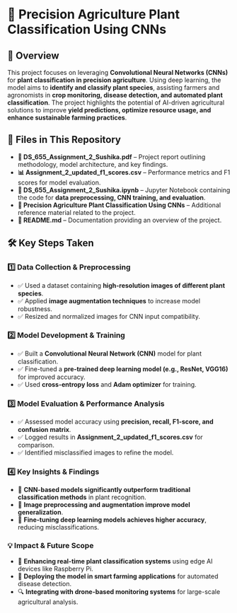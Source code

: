 # 🌱 Precision Agriculture Plant Classification Using CNNs  

## 📌 Overview  
This project focuses on leveraging **Convolutional Neural Networks (CNNs)** for **plant classification in precision agriculture**. Using deep learning, the model aims to **identify and classify plant species**, assisting farmers and agronomists in **crop monitoring, disease detection, and automated plant classification**. The project highlights the potential of AI-driven agricultural solutions to improve **yield predictions, optimize resource usage, and enhance sustainable farming practices**.

## 📂 Files in This Repository  
- **📄 DS_655_Assignment_2_Sushika.pdf** – Project report outlining methodology, model architecture, and key findings.  
- **📊 Assignment_2_updated_f1_scores.csv** – Performance metrics and F1 scores for model evaluation.  
- **📜 DS_655_Assignment_2_Sushika.ipynb** – Jupyter Notebook containing the code for **data preprocessing, CNN training, and evaluation**.  
- **📘 Precision Agriculture Plant Classification Using CNNs** – Additional reference material related to the project.  
- **📜 README.md** – Documentation providing an overview of the project.  

## 🛠️ Key Steps Taken  

### 1️⃣ Data Collection & Preprocessing  
- ✅ Used a dataset containing **high-resolution images of different plant species**.  
- ✅ Applied **image augmentation techniques** to increase model robustness.  
- ✅ Resized and normalized images for CNN input compatibility.  

### 2️⃣ Model Development & Training  
- ✅ Built a **Convolutional Neural Network (CNN)** model for plant classification.  
- ✅ Fine-tuned a **pre-trained deep learning model (e.g., ResNet, VGG16)** for improved accuracy.  
- ✅ Used **cross-entropy loss** and **Adam optimizer** for training.  

### 3️⃣ Model Evaluation & Performance Analysis  
- ✅ Assessed model accuracy using **precision, recall, F1-score, and confusion matrix**.  
- ✅ Logged results in **Assignment_2_updated_f1_scores.csv** for comparison.  
- ✅ Identified misclassified images to refine the model.  

### 4️⃣ Key Insights & Findings  
- 📌 **CNN-based models significantly outperform traditional classification methods** in plant recognition.  
- 📌 **Image preprocessing and augmentation improve model generalization**.  
- 📌 **Fine-tuning deep learning models achieves higher accuracy**, reducing misclassifications.  

### 💡 Impact & Future Scope  
- 🚀 **Enhancing real-time plant classification systems** using edge AI devices like Raspberry Pi.  
- 🌾 **Deploying the model in smart farming applications** for automated disease detection.  
- 🔍 **Integrating with drone-based monitoring systems** for large-scale agricultural analysis.  

